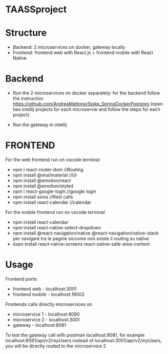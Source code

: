 # TAASSproject

# Structure

* Backend: 2 microservices on docker, gateway locally
* Frontend: frontend web with React.js + frontend mobile with React Native


# Backend

* Run the 2 microservices on docker separately:
for the backend follow the instruction https://github.com/AndreaMattone/Spike_SpringDockerPostgres
(open two intellij projects for each microservie and follow the steps for each project)

* Run the gateway in intellij

# FRONTEND
For the web frontend run on vscode terminal

 * npm i react-router-dom         //Routing
 * npm install @mui/material      //UI
 * npm install @emotion/react
 * npm install @emotion/styled
 * npm i react-google-login       //google login
 * npm install axios              //Rest calls
 * npm install react-calendar     //calendar


For the mobile frontend run on vscode terminal

 * npm install react-calendar
 * npm install react-native-select-dropdown
 * npm install @react-navigation/native @react-navigation/native-stack        per navigare tra le pagine siccome non esiste il routing su native
 * expo install react-native-screens react-native-safe-area-context


# Usage
Frontend ports:
* frontend web - localhost:3001
* frontend mobile - localhost:19002

Frontends calls directly microservices on 
* microservice 1 - localhost:8080
* microservice 2 - localhost:3001
* gateway - localhost:8081

To test the gateway call with postman localhost:8081, for example localhost:8081/api/v2/myUsers instead of localhost:3001/api/v2/myUsers, you will be directly routed to the microservice 2
